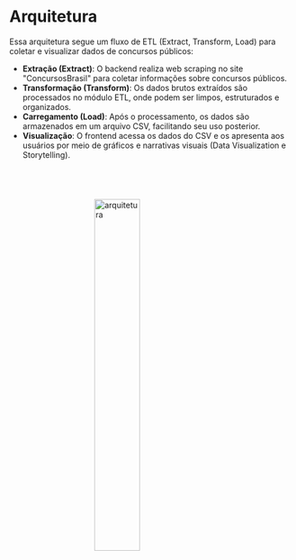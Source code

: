 # Arquitetura

Essa arquitetura segue um fluxo de ETL (Extract, Transform, Load) para coletar e visualizar dados de concursos públicos:

- **Extração (Extract)**: O backend realiza web scraping no site "ConcursosBrasil" para coletar informações sobre concursos públicos.
- **Transformação (Transform)**: Os dados brutos extraídos são processados no módulo ETL, onde podem ser limpos, estruturados e organizados.
- **Carregamento (Load)**: Após o processamento, os dados são armazenados em um arquivo CSV, facilitando seu uso posterior.
- **Visualização**: O frontend acessa os dados do CSV e os apresenta aos usuários por meio de gráficos e narrativas visuais (Data Visualization e Storytelling).

<img style = "display: flex; justify-self: center; margin: 70px 0 70px 0;" src="https://raw.githubusercontent.com/unb-mds/2024-2-Concursei_Bsb/refs/heads/main/gitpage/docs/img_docs/arquitetura.png" alt="arquitetura" width="40%"/>
